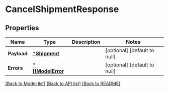 # CancelShipmentResponse

## Properties
Name | Type | Description | Notes
------------ | ------------- | ------------- | -------------
**Payload** | [***Shipment**](Shipment.md) |  | [optional] [default to null]
**Errors** | [***[]ModelError**](array.md) |  | [optional] [default to null]

[[Back to Model list]](../README.md#documentation-for-models) [[Back to API list]](../README.md#documentation-for-api-endpoints) [[Back to README]](../README.md)

